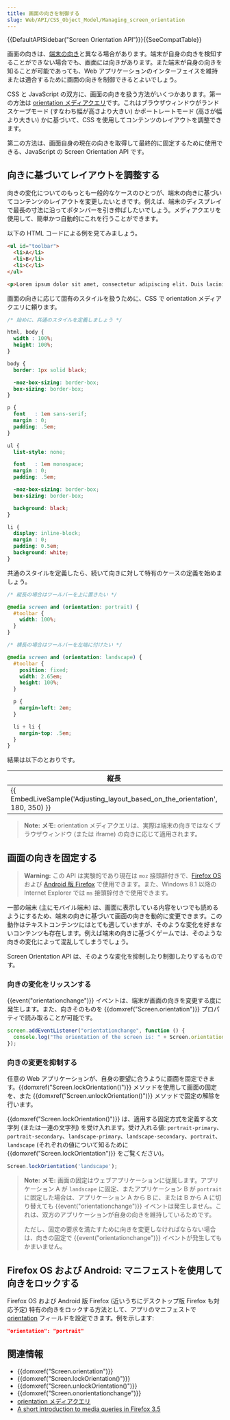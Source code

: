 ```yaml
---
title: 画面の向きを制御する
slug: Web/API/CSS_Object_Model/Managing_screen_orientation
---
```

{{DefaultAPISidebar("Screen Orientation API")}}{{SeeCompatTable}}

画面の向きは、[端末の向き](/ja/docs/WebAPI/Detecting_device_orientation)と異なる場合があります。端末が自身の向きを検知することができない場合でも、画面には向きがあります。また端末が自身の向きを知ることが可能であっても、Web アプリケーションのインターフェイスを維持または適合するために画面の向きを制御できるとよいでしょう。

CSS と JavaScript の双方に、画面の向きを扱う方法がいくつかあります。第一の方法は [orientation メディアクエリ](/ja/docs/CSS/Media_queries#orientation)です。これはブラウザウィンドウがランドスケープモード (すなわち幅が高さより大きい) かポートレートモード (高さが幅より大きい) かに基づいて、CSS を使用してコンテンツのレイアウトを調整できます。

第二の方法は、画面自身の現在の向きを取得して最終的に固定するために使用できる、JavaScript の Screen Orientation API です。

## 向きに基づいてレイアウトを調整する

向きの変化についてのもっとも一般的なケースのひとつが、端末の向きに基づいてコンテンツのレイアウトを変更したいときです。例えば、端末のディスプレイで最長の寸法に沿ってボタンバーを引き伸ばしたいでしょう。メディアクエリを使用して、簡単かつ自動的にこれを行うことができます。

以下の HTML コードによる例を見てみましょう。

```html
<ul id="toolbar">
  <li>A</li>
  <li>B</li>
  <li>C</li>
</ul>

<p>Lorem ipsum dolor sit amet, consectetur adipiscing elit. Duis lacinia nisi nec sem viverra vitae fringilla nulla ultricies. In ac est dolor, quis tincidunt leo. Cras commodo quam non tortor consectetur eget rutrum dolor ultricies. Ut interdum tristique dapibus. Nullam quis malesuada est.</p>
```

画面の向きに応じて固有のスタイルを扱うために、CSS で orientation メディアクエリに頼ります。

```css
/* 始めに、共通のスタイルを定義しましょう */

html, body {
  width : 100%;
  height: 100%;
}

body {
  border: 1px solid black;

  -moz-box-sizing: border-box;
  box-sizing: border-box;
}

p {
  font   : 1em sans-serif;
  margin : 0;
  padding: .5em;
}

ul {
  list-style: none;

  font   : 1em monospace;
  margin : 0;
  padding: .5em;

  -moz-box-sizing: border-box;
  box-sizing: border-box;

  background: black;
}

li {
  display: inline-block;
  margin : 0;
  padding: 0.5em;
  background: white;
}
```

共通のスタイルを定義したら、続いて向きに対して特有のケースの定義を始めましょう。

```css
/* 縦長の場合はツールバーを上に置きたい */

@media screen and (orientation: portrait) {
  #toolbar {
    width: 100%;
  }
}

/* 横長の場合はツールバーを左端に付けたい */

@media screen and (orientation: landscape) {
  #toolbar {
    position: fixed;
    width: 2.65em;
    height: 100%;
  }

  p {
    margin-left: 2em;
  }

  li + li {
    margin-top: .5em;
  }
}
```

結果は以下のとおりです。

| 縦長                                                                                                 | 横長                                                                                                 |
| ---------------------------------------------------------------------------------------------------- | ---------------------------------------------------------------------------------------------------- |
| {{ EmbedLiveSample('Adjusting_layout_based_on_the_orientation', 180, 350) }} | {{ EmbedLiveSample('Adjusting_layout_based_on_the_orientation', 350, 180) }} |

> **Note:** **メモ:** orientation メディアクエリは、実際は端末の向きではなくブラウザウィンドウ (または iframe) の向きに応じて適用されます。

## 画面の向きを固定する

> **Warning:** この API は実験的であり現在は `moz` 接頭辞付きで、[Firefox OS](/ja/docs/Mozilla/Firefox_OS) および [Android 版 Firefox](/ja/docs/Mozilla/Firefox_for_Android) で使用できます。また、Windows 8.1 以降の Internet Explorer では `ms` 接頭辞付きで使用できます。

一部の端末 (主にモバイル端末) は、画面に表示している内容をいつでも読めるようにするため、端末の向きに基づいて画面の向きを動的に変更できます。この動作はテキストコンテンツにはとても適していますが、そのような変化を好まないコンテンツも存在します。例えば端末の向きに基づくゲームでは、そのような向きの変化によって混乱してしまうでしょう。

Screen Orientation API は、そのような変化を抑制したり制御したりするものです。

### 向きの変化をリッスンする

{{event("orientationchange")}} イベントは、端末が画面の向きを変更する度に発生します。また、向きそのものを {{domxref("Screen.orientation")}} プロパティで読み取ることが可能です。

```js
screen.addEventListener("orientationchange", function () {
  console.log("The orientation of the screen is: " + Screen.orientation);
});
```

### 向きの変更を抑制する

任意の Web アプリケーションが、自身の要望に合うように画面を固定できます。{{domxref("Screen.lockOrientation()")}} メソッドを使用して画面の固定を、また {{domxref("Screen.unlockOrientation()")}} メソッドで固定の解除を行います。

{{domxref("Screen.lockOrientation()")}} は、適用する固定方式を定義する文字列 (または一連の文字列) を受け入れます。受け入れる値: `portrait-primary`、`portrait-secondary`、`landscape-primary`、`landscape-secondary`、`portrait`、`landscape` (それぞれの値について知るために {{domxref("Screen.lockOrientation")}} をご覧ください)。

```js
Screen.lockOrientation('landscape');
```

> **Note:** **メモ:** 画面の固定はウェブアプリケーションに従属します。アプリケーション A が `landscape` に固定、またアプリケーション B が `portrait` に固定した場合は、アプリケーション A から B に、または B から A に切り替えても {{event("orientationchange")}} イベントは発生しません。これは、双方のアプリケーションが自身の向きを維持しているためです。
>
> ただし、固定の要求を満たすために向きを変更しなければならない場合は、向きの固定で {{event("orientationchange")}} イベントが発生してもかまいません。

## Firefox OS および Android: マニフェストを使用して向きをロックする

Firefox OS および Android 版 Firefox (近いうちにデスクトップ版 Firefox も対応予定) 特有の向きをロックする方法として、アプリのマニフェストで [orientation](/ja/Apps/Build/Manifest#orientation) フィールドを設定できます。例を示します:

```json
"orientation": "portrait"
```

## 関連情報

- {{domxref("Screen.orientation")}}
- {{domxref("Screen.lockOrientation()")}}
- {{domxref("Screen.unlockOrientation()")}}
- {{domxref("Screen.onorientationchange")}}
- [orientation メディアクエリ](/ja/docs/CSS/Media_queries#orientation)
- [A short introduction to media queries in Firefox 3.5](http://hacks.mozilla.org/2009/06/media-queries/)
